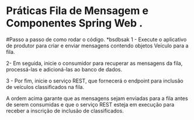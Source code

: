 # Práticas Fila de Mensagem e Componentes Spring Web .

#Passo a passo  de como rodar o código. 
*bsdbsak
1 - Execute o aplicativo de produtor para criar e enviar mensagens contendo objetos Veículo para a fila.

2- Em seguida, inicie o consumidor para recuperar as mensagens da fila, processá-las e adicioná-las ao banco de dados.

3 - Por fim, inicie o serviço REST, que fornecerá o endpoint para inclusão de veículos classificados na fila.

A ordem acima garante que as mensagens sejam enviadas para a fila antes de serem consumidas e que o serviço REST esteja em execução para receber a inscrição de inclusão de classificados.

